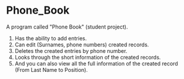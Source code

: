 # Phone_Book
A program called "Phone Book" (student project).  
1. Has the ability to add entries.  
2. Can edit (Surnames, phone numbers) created records.  
3. Deletes the created entries by phone number.
4. Looks through the short information of the created records.
5. And you can also view all the full information of the created record (From Last Name to Position).
